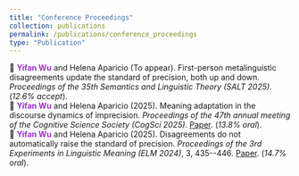 ```yaml
---
title: "Conference Proceedings"
collection: publications
permalink: /publications/conference_proceedings
type: "Publication"
---
```


:bookmark_tabs: **<span style="color: #9932CC;">Yifan Wu</span>** and Helena Aparicio (To appear). First-person metalinguistic disagreements update the standard of precision, both up and down. *Proceedings of the 35th Semantics and Linguistic Theory (SALT 2025)*. (*12.6% accept*). <br>
:bookmark_tabs: **<span style="color: #9932CC;">Yifan Wu</span>** and Helena Aparicio (2025). Meaning adaptation in the discourse dynamics of imprecision. *Proceedings of the 47th annual meeting of the Cognitive Science
Society (CogSci 2025)*. [Paper](https://escholarship.org/uc/item/6r9914v5). (*13.8% oral*). <br>
:bookmark_tabs: **<span style="color: #9932CC;">Yifan Wu</span>** and Helena Aparicio (2025). Disagreements do not automatically raise the standard of precision. *Proceedings of the 3rd Experiments in Linguistic Meaning (ELM 2024)*, 3, 435--446. [Paper](https://doi.org/10.3765/elm.3.5835). (*14.7% oral*).
